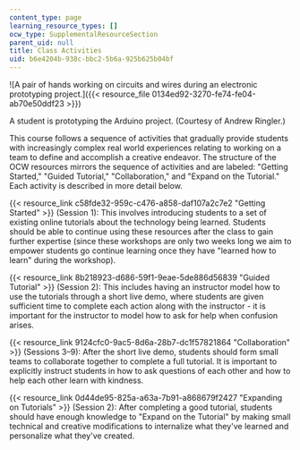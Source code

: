 ```yaml
---
content_type: page
learning_resource_types: []
ocw_type: SupplementalResourceSection
parent_uid: null
title: Class Activities
uid: b6e4204b-938c-bbc2-5b6a-925b625b04bf
---
```


![A pair of hands working on circuits and wires during an electronic prototyping project.]({{< resource_file 0134ed92-3270-fe74-fe04-ab70e50ddf23 >}})  

A student is prototyping the Arduino project. (Courtesy of Andrew Ringler.)

This course follows a sequence of activities that gradually provide students with increasingly complex real world experiences relating to working on a team to define and accomplish a creative endeavor. The structure of the OCW resources mirrors the sequence of activities and are labeled: "Getting Started," "Guided Tutorial," "Collaboration," and "Expand on the Tutorial." Each activity is described in more detail below.

{{< resource_link c58fde32-959c-c476-a858-daf107a2c7e2 "Getting Started" >}} (Session 1): This involves introducing students to a set of existing online tutorials about the technology being learned. Students should be able to continue using these resources after the class to gain further expertise (since these workshops are only two weeks long we aim to empower students go continue learning once they have "learned how to learn" during the workshop).

{{< resource_link 8b218923-d686-59f1-9eae-5de886d56839 "Guided Tutorial" >}} (Session 2): This includes having an instructor model how to use the tutorials through a short live demo, where students are given sufficient time to complete each action along with the instructor - it is important for the instructor to model how to ask for help when confusion arises.

{{< resource_link 9124cfc0-9ac5-8d6a-28b7-dc1f57821864 "Collaboration" >}} (Sessions 3–9): After the short live demo, students should form small teams to collaborate together to complete a full tutorial. It is important to explicitly instruct students in how to ask questions of each other and how to help each other learn with kindness.

{{< resource_link 0d44de95-825a-a63a-7b91-a868679f2427 "Expanding on Tutorials" >}} (Session 2): After completing a good tutorial, students should have enough knowledge to "Expand on the Tutorial" by making small technical and creative modifications to internalize what they've learned and personalize what they've created.